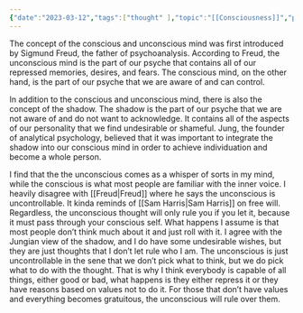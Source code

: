 ```yaml
---
{"date":"2023-03-12","tags":["thought" ],"topic":"[[Consciousness]]","publish":true,"PassFrontmatter":true}
---
```


The concept of the conscious and unconscious mind was first introduced by Sigmund Freud, the father of psychoanalysis. According to Freud, the unconscious mind is the part of our psyche that contains all of our repressed memories, desires, and fears. The conscious mind, on the other hand, is the part of our psyche that we are aware of and can control.

In addition to the conscious and unconscious mind, there is also the concept of the shadow. The shadow is the part of our psyche that we are not aware of and do not want to acknowledge. It contains all of the aspects of our personality that we find undesirable or shameful. Jung, the founder of analytical psychology, believed that it was important to integrate the shadow into our conscious mind in order to achieve individuation and become a whole person.

I find that the the unconscious comes as a whisper of sorts in my mind, while the conscious is what most people are familiar with the inner voice. I heavily disagree with [[Freud\|Freud]] where he says the unconscious is uncontrollable. It kinda reminds of [[Sam Harris\|Sam Harris]] on free will. Regardless, the unconscious thought will only rule you if you let it, because it must pass through your conscious self. What happens I assume is that most people don’t think much about it and just roll with it. I agree with the Jungian view of the shadow, and I do have some undesirable wishes, but they are just thoughts that I don’t let rule who I am. The unconscious is just uncontrollable in the sene that we don’t pick what to think, but we do pick what to do with the thought. That is why I think everybody is capable of all things, either good or bad, what happens is they either repress it or they have reasons based on values not to do it. For those that don’t have values and everything becomes gratuitous, the unconscious will rule over them.